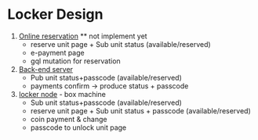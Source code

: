 # Locker Design

1. [Online reservation](https://github.com/sidisrikk/locker-web-reservation) ** not implement yet
    - reserve unit page + Sub unit status (available/reserved)
    - e-payment page
    - gql mutation for reservation
2. [Back-end server](https://github.com/sidisrikk/locker-backend) 
    - Pub unit status+passcode (available/reserved)
    - payments confirm -> produce status + passcode
3. [locker node](https://github.com/sidisrikk/locker-node) - box machine
    - Sub unit status+passcode (available/reserved)
    - reserve unit page + Sub unit status + passcode (available/reserved)
    - coin payment & change
    - passcode to unlock unit page

